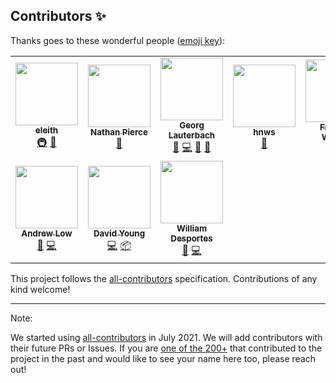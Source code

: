 ## Contributors ✨

Thanks goes to these wonderful people ([emoji key](https://allcontributors.org/docs/en/emoji-key)):

<!-- ALL-CONTRIBUTORS-LIST:START - Do not remove or modify this section -->
<!-- prettier-ignore-start -->
<!-- markdownlint-disable -->
<table>
  <tr>
    <td align="center"><a href="http://eleith.com"><img src="https://avatars.githubusercontent.com/u/284832?v=4?s=100" width="100px;" alt=""/><br /><sub><b>eleith</b></sub></a><br /><a href="#infra-eleith" title="Infrastructure (Hosting, Build-Tools, etc)">🚇</a> <a href="https://github.com/docker-mailserver/docker-mailserver/commits?author=eleith" title="Documentation">📖</a></td>
    <td align="center"><a href="https://github.com/NorseGaud"><img src="https://avatars.githubusercontent.com/u/5896030?v=4?s=100" width="100px;" alt=""/><br /><sub><b>Nathan Pierce</b></sub></a><br /><a href="https://github.com/docker-mailserver/docker-mailserver/commits?author=NorseGaud" title="Documentation">📖</a></td>
    <td align="center"><a href="https://github.com/georglauterbach"><img src="https://avatars.githubusercontent.com/u/44545919?v=4?s=100" width="100px;" alt=""/><br /><sub><b>Georg Lauterbach</b></sub></a><br /><a href="#maintenance-georglauterbach" title="Maintenance">🚧</a> <a href="https://github.com/docker-mailserver/docker-mailserver/commits?author=georglauterbach" title="Code">💻</a> <a href="#question-georglauterbach" title="Answering Questions">💬</a> <a href="https://github.com/docker-mailserver/docker-mailserver/pulls?q=is%3Apr+reviewed-by%3Ageorglauterbach" title="Reviewed Pull Requests">👀</a></td>
    <td align="center"><a href="https://github.com/hnws"><img src="https://avatars.githubusercontent.com/u/668137?v=4?s=100" width="100px;" alt=""/><br /><sub><b>hnws</b></sub></a><br /><a href="https://github.com/docker-mailserver/docker-mailserver/commits?author=hnws" title="Documentation">📖</a></td>
    <td align="center"><a href="https://github.com/wernerfred"><img src="https://avatars.githubusercontent.com/u/20406381?v=4?s=100" width="100px;" alt=""/><br /><sub><b>Frederic Werner</b></sub></a><br /><a href="https://github.com/docker-mailserver/docker-mailserver/commits?author=wernerfred" title="Documentation">📖</a> <a href="#maintenance-wernerfred" title="Maintenance">🚧</a></td>
    <td align="center"><a href="https://www.heiko-barth.de"><img src="https://avatars.githubusercontent.com/u/590174?v=4?s=100" width="100px;" alt=""/><br /><sub><b>Casper</b></sub></a><br /><a href="#maintenance-casperklein" title="Maintenance">🚧</a></td>
    <td align="center"><a href="https://github.com/polarathene"><img src="https://avatars.githubusercontent.com/u/5098581?v=4?s=100" width="100px;" alt=""/><br /><sub><b>Brennan Kinney</b></sub></a><br /><a href="#maintenance-polarathene" title="Maintenance">🚧</a> <a href="https://github.com/docker-mailserver/docker-mailserver/commits?author=polarathene" title="Documentation">📖</a> <a href="#security-polarathene" title="Security">🛡️</a> <a href="#question-polarathene" title="Answering Questions">💬</a></td>
  </tr>
  <tr>
    <td align="center"><a href="https://github.com/andrewlow"><img src="https://avatars.githubusercontent.com/u/2952475?v=4?s=100" width="100px;" alt=""/><br /><sub><b>Andrew Low</b></sub></a><br /><a href="https://github.com/docker-mailserver/docker-mailserver/commits?author=andrewlow" title="Documentation">📖</a> <a href="https://github.com/docker-mailserver/docker-mailserver/commits?author=andrewlow" title="Code">💻</a></td>
    <td align="center"><a href="https://www.funkypenguin.co.nz"><img src="https://avatars.githubusercontent.com/u/1524686?v=4?s=100" width="100px;" alt=""/><br /><sub><b>David Young</b></sub></a><br /><a href="https://github.com/docker-mailserver/docker-mailserver/commits?author=funkypenguin" title="Code">💻</a> <a href="#platform-funkypenguin" title="Packaging/porting to new platform">📦</a></td>
    <td align="center"><a href="https://williamdes.eu/en/"><img src="https://avatars.githubusercontent.com/u/7784660?v=4?s=100" width="100px;" alt=""/><br /><sub><b>William Desportes</b></sub></a><br /><a href="https://github.com/docker-mailserver/docker-mailserver/commits?author=williamdes" title="Documentation">📖</a> <a href="https://github.com/docker-mailserver/docker-mailserver/commits?author=williamdes" title="Code">💻</a></td>
  </tr>
</table>

<!-- markdownlint-restore -->
<!-- prettier-ignore-end -->

<!-- ALL-CONTRIBUTORS-LIST:END -->

This project follows the [all-contributors](https://github.com/all-contributors/all-contributors) specification. Contributions of any kind welcome!

____

Note:

We started using [all-contributors](https://github.com/all-contributors/all-contributors) in July 2021. We will add contributors with their future PRs or Issues. If you are [one of the 200+](https://github.com/docker-mailserver/docker-mailserver/graphs/contributors) that contributed to the project in the past and would like to see your name here too, please reach out!

